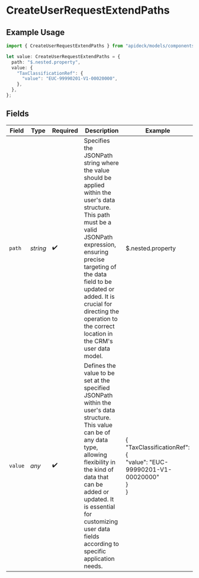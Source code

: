 # CreateUserRequestExtendPaths

## Example Usage

```typescript
import { CreateUserRequestExtendPaths } from "apideck/models/components";

let value: CreateUserRequestExtendPaths = {
  path: "$.nested.property",
  value: {
    "TaxClassificationRef": {
      "value": "EUC-99990201-V1-00020000",
    },
  },
};
```

## Fields

| Field                                                                                                                                                                                                                                                                                                                 | Type                                                                                                                                                                                                                                                                                                                  | Required                                                                                                                                                                                                                                                                                                              | Description                                                                                                                                                                                                                                                                                                           | Example                                                                                                                                                                                                                                                                                                               |
| --------------------------------------------------------------------------------------------------------------------------------------------------------------------------------------------------------------------------------------------------------------------------------------------------------------------- | --------------------------------------------------------------------------------------------------------------------------------------------------------------------------------------------------------------------------------------------------------------------------------------------------------------------- | --------------------------------------------------------------------------------------------------------------------------------------------------------------------------------------------------------------------------------------------------------------------------------------------------------------------- | --------------------------------------------------------------------------------------------------------------------------------------------------------------------------------------------------------------------------------------------------------------------------------------------------------------------- | --------------------------------------------------------------------------------------------------------------------------------------------------------------------------------------------------------------------------------------------------------------------------------------------------------------------- |
| `path`                                                                                                                                                                                                                                                                                                                | *string*                                                                                                                                                                                                                                                                                                              | :heavy_check_mark:                                                                                                                                                                                                                                                                                                    | Specifies the JSONPath string where the value should be applied within the user's data structure. This path must be a valid JSONPath expression, ensuring precise targeting of the data field to be updated or added. It is crucial for directing the operation to the correct location in the CRM's user data model. | $.nested.property                                                                                                                                                                                                                                                                                                     |
| `value`                                                                                                                                                                                                                                                                                                               | *any*                                                                                                                                                                                                                                                                                                                 | :heavy_check_mark:                                                                                                                                                                                                                                                                                                    | Defines the value to be set at the specified JSONPath within the user's data structure. This value can be of any data type, allowing flexibility in the kind of data that can be added or updated. It is essential for customizing user data fields according to specific application needs.                          | {<br/>"TaxClassificationRef": {<br/>"value": "EUC-99990201-V1-00020000"<br/>}<br/>}                                                                                                                                                                                                                                   |